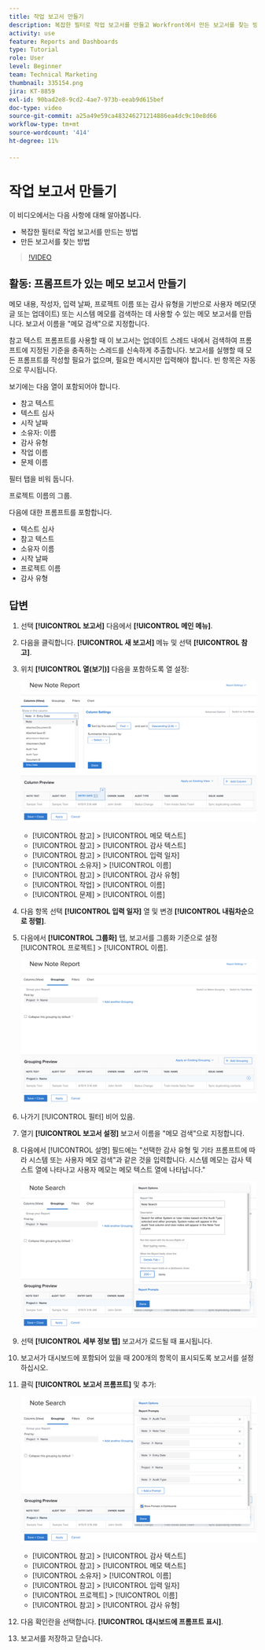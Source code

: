 ```yaml
---
title: 작업 보고서 만들기
description: 복잡한 필터로 작업 보고서를 만들고 Workfront에서 만든 보고서를 찾는 방법에 대해 알아봅니다. 활동 - 프롬프트가 있는 메모 보고서를 만듭니다.
activity: use
feature: Reports and Dashboards
type: Tutorial
role: User
level: Beginner
team: Technical Marketing
thumbnail: 335154.png
jira: KT-8859
exl-id: 90bad2e8-9cd2-4ae7-973b-eeab9d615bef
doc-type: video
source-git-commit: a25a49e59ca483246271214886ea4dc9c10e8d66
workflow-type: tm+mt
source-wordcount: '414'
ht-degree: 11%

---
```


# 작업 보고서 만들기

이 비디오에서는 다음 사항에 대해 알아봅니다.

* 복잡한 필터로 작업 보고서를 만드는 방법
* 만든 보고서를 찾는 방법

>[!VIDEO](https://video.tv.adobe.com/v/335154/?quality=12&learn=on)

## 활동: 프롬프트가 있는 메모 보고서 만들기

메모 내용, 작성자, 입력 날짜, 프로젝트 이름 또는 감사 유형을 기반으로 사용자 메모(댓글 또는 업데이트) 또는 시스템 메모를 검색하는 데 사용할 수 있는 메모 보고서를 만듭니다. 보고서 이름을 &quot;메모 검색&quot;으로 지정합니다.

참고 텍스트 프롬프트를 사용할 때 이 보고서는 업데이트 스레드 내에서 검색하여 프롬프트에 지정된 기준을 충족하는 스레드를 신속하게 추출합니다. 보고서를 실행할 때 모든 프롬프트를 작성할 필요가 없으며, 필요한 메시지만 입력해야 합니다. 빈 항목은 자동으로 무시됩니다.

보기에는 다음 열이 포함되어야 합니다.

* 참고 텍스트
* 텍스트 심사
* 시작 날짜
* 소유자: 이름
* 감사 유형
* 작업 이름
* 문제 이름

필터 탭을 비워 둡니다.

프로젝트 이름의 그룹.

다음에 대한 프롬프트를 포함합니다.

* 텍스트 심사
* 참고 텍스트
* 소유자 이름
* 시작 날짜
* 프로젝트 이름
* 감사 유형

## 답변

1. 선택 **[!UICONTROL 보고서]** 다음에서 **[!UICONTROL 메인 메뉴]**.
1. 다음을 클릭합니다. **[!UICONTROL 새 보고서]** 메뉴 및 선택 **[!UICONTROL 참고]**.
1. 위치 **[!UICONTROL 열(보기)]** 다음을 포함하도록 열 설정:

   ![메모 보고서 열을 만들기 위한 화면의 이미지](assets/note-report-columns.png)

   * [!UICONTROL 참고] > [!UICONTROL 메모 텍스트]
   * [!UICONTROL 참고] > [!UICONTROL 감사 텍스트]
   * [!UICONTROL 참고] > [!UICONTROL 입력 일자]
   * [!UICONTROL 소유자] > [!UICONTROL 이름]
   * [!UICONTROL 참고] > [!UICONTROL 감사 유형]
   * [!UICONTROL 작업] > [!UICONTROL 이름]
   * [!UICONTROL 문제] > [!UICONTROL 이름]

1. 다음 항목 선택 **[!UICONTROL 입력 일자]** 열 및 변경 **[!UICONTROL 내림차순으로 정렬]**.
1. 다음에서 **[!UICONTROL 그룹화]** 탭, 보고서를 그룹화 기준으로 설정 [!UICONTROL 프로젝트] > [!UICONTROL 이름].

   ![메모 보고서 그룹화를 만들기 위한 화면 이미지](assets/note-report-groupings.png)

1. 나가기 [!UICONTROL 필터] 비어 있음.
1. 열기 **[!UICONTROL 보고서 설정]** 보고서 이름을 &quot;메모 검색&quot;으로 지정합니다.
1. 다음에서 [!UICONTROL 설명] 필드에는 &quot;선택한 감사 유형 및 기타 프롬프트에 따라 시스템 또는 사용자 메모 검색&quot;과 같은 것을 입력합니다. 시스템 메모는 감사 텍스트 열에 나타나고 사용자 메모는 메모 텍스트 열에 나타납니다.&quot;

   ![메모 보고서 설정을 만드는 화면 이미지](assets/note-report-report-options.png)

1. 선택 **[!UICONTROL 세부 정보 탭]** 보고서가 로드될 때 표시됩니다.
1. 보고서가 대시보드에 포함되어 있을 때 200개의 항목이 표시되도록 보고서를 설정하십시오.
1. 클릭 **[!UICONTROL 보고서 프롬프트]** 및 추가:

   ![메모 보고서 프롬프트를 만들 화면 이미지](assets/note-report-report-prompts.png)

   * [!UICONTROL 참고] > [!UICONTROL 감사 텍스트]
   * [!UICONTROL 참고] > [!UICONTROL 메모 텍스트]
   * [!UICONTROL 소유자] > [!UICONTROL 이름]
   * [!UICONTROL 참고] > [!UICONTROL 입력 일자]
   * [!UICONTROL 프로젝트] > [!UICONTROL 이름]
   * [!UICONTROL 참고] > [!UICONTROL 감사 유형]

1. 다음 확인란을 선택합니다. **[!UICONTROL 대시보드에 프롬프트 표시]**.
1. 보고서를 저장하고 닫습니다.
